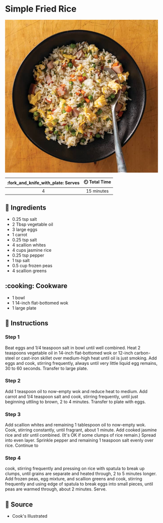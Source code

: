 # Simple Fried Rice

![Simple Fried Rice](../assets/images/simple-fried-rice.jpg)

| :fork_and_knife_with_plate: Serves | :timer_clock: Total Time |
|:----------------------------------:|:-----------------------: |
| 4 | 15 minutes |

## :salt: Ingredients

- 0.25 tsp salt
- 2 Tbsp vegetable oil
- 3 large eggs
- 1 carrot
- 0.25 tsp salt
- 4 scallion whites
- 4 cups jasmine rice
- 0.25 tsp pepper
- 1 tsp salt
- 0.5 cup frozen peas
- 4 scallion greens

## :cooking: Cookware

- 1 bowl
- 1 14-inch flat-bottomed wok
- 1 large plate

## :pencil: Instructions

### Step 1

Beat eggs and 1/4 teaspoon salt in bowl until well combined. Heat 2 teaspoons vegetable oil in 14-inch
flat-bottomed wok or 12-inch carbon-steel or cast-iron skillet over medium-high heat until oil is just smoking. Add eggs
and cook, stirring frequently, always until very little liquid egg remains, 30 to 60 seconds. Transfer to large plate.

### Step 2

Add 1 teaspoon oil to now-empty wok and reduce heat to medium. Add carrot and 1/4 teaspoon salt and cook, stirring
frequently, until just beginning uttling to brown, 2 to 4 minutes. Transfer to plate with eggs.

### Step 3

Add scallion whites and remaining 1 tablespoon oil to now-empty wok. Cook, stirring constantly, until fragrant, about 1
minute. Add cooked jasmine rice and stir until combined. (It's OK if some clumps of rice remain.) Spread into even
layer. Sprinkle pepper and remaining 1 teaspoon salt evenly over rice. Continue to

### Step 4

cook, stirring frequently and pressing on rice with spatula to break up clumps, until grains are separate and heated
through, 2 to 5 minutes longer. Add frozen peas, egg mixture, and scallion greens and cook, stirring frequently and
using edge of spatula to break eggs into small pieces, until peas are warmed through, about 2 minutes. Serve.

## :link: Source

- Cook's Illustrated
